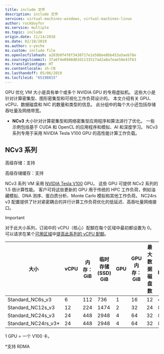 ```yaml
---
title: include 文件
description: include 文件
services: virtual-machines-windows, virtual-machines-linux
author: rockboyfor
ms.service: multiple
ms.topic: include
origin.date: 11/14/2018
ms.date: 02/18/2019
ms.author: v-yeche
ms.custom: include file
ms.openlocfilehash: a203b9f4f8f3430717e1e588ee0bb453a5aeb78e
ms.sourcegitcommit: 3fa6f4e8948d83d1133517a42a0a7eae58e43f63
ms.translationtype: HT
ms.contentlocale: zh-CN
ms.lasthandoff: 05/06/2019
ms.locfileid: "65198815"
---
```

GPU 优化 VM 大小是具有单个或多个 NVIDIA GPU 的专用虚拟机。 这些大小是针对计算密集型、图形密集型和可视化工作负荷设计的。 本文介绍有关 GPU、vCPU、数据磁盘和 NIC 的数量和类型的信息。 此分组中的每个大小还包括存储吞吐量及网络带宽。 

* **NCv3** 大小针对计算密集型和网络密集型应用程序和算法进行了优化。 一些示例包括基于 CUDA 和 OpenCL 的应用程序和模拟、AI 和深度学习。 NCv3 系列专用于采用 NVIDIA Tesla V100 GPU 的高性能计算工作负载。

<!-- Not Available on NC, NCv2 and ND   -->
<!-- Not Available on NV and NVv2   -->

<!-- Not Available on ## NC-series-->
<!-- Not Available on ## NCv2-series-->
## <a name="ncv3-series"></a>NCv3 系列

高级存储：支持

高级存储缓存：支持

NCv3 系列 VM 采用 [NVIDIA Tesla V100](http://www.nvidia.com/content/PDF/Volta-Datasheet.pdf) GPU。 这些 GPU 可提供 NCv2 系列的 1.5 倍计算性能。 客户可将这些更新的 GPU 用于传统的 HPC 工作负荷，例如油藏模拟、DNA 测序、蛋白质分析、Monte Carlo 模拟和其他工作负荷。 NC24rs v3 配置提供了针对紧密耦合的并行计算工作负荷优化的低延迟、高吞吐量网络接口。

> [!IMPORTANT]
> 对于此大小系列，订阅中的 vCPU（核心）配额在每个区域中最初都设置为 0。 可以请求在某个[可用区域](https://www.azure.cn/zh-cn/home/features/products-by-region)中[提高此系列的 vCPU 配额](https://support.windowsazure.cn/support/support-azure)。
>

<!--Notice: URL redirect ../articles/azure-supportability/resource-manager-core-quotas-request.md to https://support.windowsazure.cn/support/support-azure -->

| 大小 | vCPU | 内存：GiB | 临时存储 (SSD) GiB | GPU | GPU 内存：GiB | 最大数据磁盘数 | 最大 NIC 数 |
| --- | --- | --- | --- | --- | --- | --- | --- |
| Standard_NC6s_v3 |6 |112 | 736 | 1 | 16 | 12 | 4 |
| Standard_NC12s_v3 |12 |224 | 1474 | 2 | 32 | 24 | 8 |
| Standard_NC24s_v3 |24 |448 | 2948 | 4 | 64 | 32 | 8 | 
| Standard_NC24rs_v3* |24 |448 | 2948 | 4 | 64 | 32 | 8 |

1 GPU = 一个 V100 卡。

*支持 RDMA

<!-- Not Available on ## ND-series-->
<!-- Not Available on ## NV-series -->
<!-- Not Avaiable on ## NVv2-series (Preview)-->
<!-- Update_Description: update meta properties, wording update -->